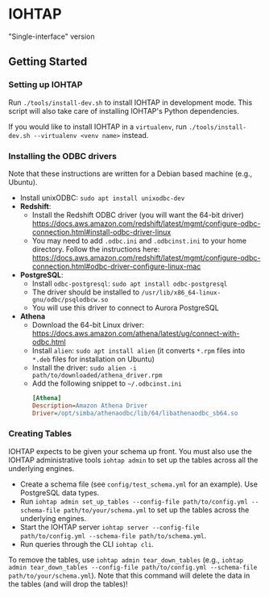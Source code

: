 # IOHTAP

"Single-interface" version

## Getting Started

### Setting up IOHTAP

Run `./tools/install-dev.sh` to install IOHTAP in development mode. This script
will also take care of installing IOHTAP's Python dependencies.

If you would like to install IOHTAP in a `virtualenv`, run
`./tools/install-dev.sh --virtualenv <venv name>` instead.

### Installing the ODBC drivers

Note that these instructions are written for a Debian based machine (e.g., Ubuntu).

- Install unixODBC: `sudo apt install unixodbc-dev`
- **Redshift**:
  - Install the Redshift ODBC driver (you will want the 64-bit driver)
    https://docs.aws.amazon.com/redshift/latest/mgmt/configure-odbc-connection.html#install-odbc-driver-linux
  - You may need to add `.odbc.ini` and `.odbcinst.ini` to your home directory.
    Follow the instructions here:
    https://docs.aws.amazon.com/redshift/latest/mgmt/configure-odbc-connection.html#odbc-driver-configure-linux-mac
- **PostgreSQL**:
  - Install `odbc-postgresql`: `sudo apt install odbc-postgresql`
  - The driver should be installed to `/usr/lib/x86_64-linux-gnu/odbc/psqlodbcw.so`
  - You will use this driver to connect to Aurora PostgreSQL
- **Athena**
  - Download the 64-bit Linux driver: https://docs.aws.amazon.com/athena/latest/ug/connect-with-odbc.html
  - Install `alien`: `sudo apt install alien` (it converts `*.rpm` files into `*.deb` files for installation on Ubuntu)
  - Install the driver: `sudo alien -i path/to/downloaded/athena_driver.rpm`
  - Add the following snippet to `~/.odbcinst.ini`
    ```ini
    [Athena]
    Description=Amazon Athena Driver
    Driver=/opt/simba/athenaodbc/lib/64/libathenaodbc_sb64.so
    ```

### Creating Tables

IOHTAP expects to be given your schema up front. You must also use the IOHTAP
administrative tools `iohtap admin` to set up the tables across all the
underlying engines.

- Create a schema file (see `config/test_schema.yml` for an example). Use
  PostgreSQL data types.
- Run `iohtap admin set_up_tables --config-file path/to/config.yml --schema-file
  path/to/your/schema.yml` to set up the tables across the underlying engines.
- Start the IOHTAP server `iohtap server --config-file path/to/config.yml --schema-file path/to/schema.yml`.
- Run queries through the CLI `iohtap cli`.

To remove the tables, use `iohtap admin tear_down_tables` (e.g., `iohtap admin
tear_down_tables --config-file path/to/config.yml --schema-file
path/to/your/schema.yml`). Note that this command will delete the data in the
tables (and will drop the tables)!
